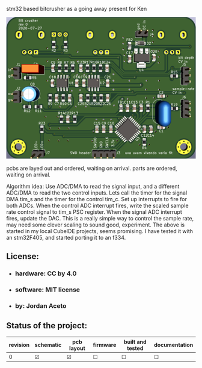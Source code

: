stm32 based bitcrusher as a going away present for Ken

![](./main_pcb/pics/pcb_rear.png?raw=true "pcb rear") 

pcbs are layed out and ordered, waiting on arrival.
parts are ordered, waiting on arrival.

Algorithm idea: 
    Use ADC/DMA to read the signal input, and a different ADC/DMA to read the two control inputs.
    Lets call the timer for the signal DMA tim_s and the timer for the control tim_c.
    Set up interrupts to fire for both ADCs.
    When the control ADC interrupt fires, write the scaled sample rate control signal to tim_s PSC register.
    When the signal ADC interrupt fires, update the DAC.
    This is a really simple way to control the sample rate, may need some clever scaling to sound good, experiment.
    The above is started in my local CubeIDE projects, seems promising. I have tested it with an stm32F405, and started porting it to an f334.

## License:
- ### hardware: CC by 4.0
- ### software: MIT license
- ### by: Jordan Aceto

## Status of the project:

revision | schematic | pcb layout | firmware | built and tested | documentation
---------|-----------|------------|----------|------------------|---------------
0        | &#9745;   | &#9745;    | &#9744;  | &#9744;          | &#9744; 
